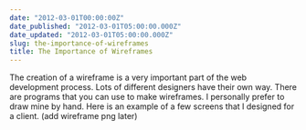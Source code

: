 ```yaml
---
date: "2012-03-01T00:00:00Z"
date_published: "2012-03-01T05:00:00.000Z"
date_updated: "2012-03-01T05:00:00.000Z"
slug: the-importance-of-wireframes
title: The Importance of Wireframes
---
```


The creation of a wireframe is a very important part of the web development process.  Lots of different designers have their own way.  There are programs that you can use to make wireframes.  I personally prefer to draw mine by hand.  Here is an example of a few screens that I designed for a client. (add wireframe png later)
